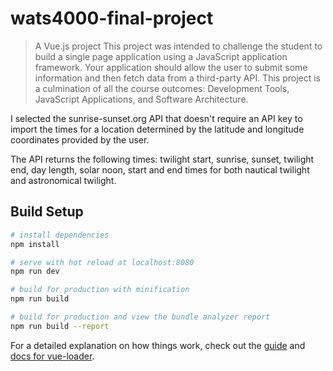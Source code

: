 # wats4000-final-project

> A Vue.js project
This project was intended to challenge the student to build a single page application using a JavaScript application framework. Your application should allow the user to submit some information and then fetch data from a third-party API. This project is a culmination of all the course outcomes: Development Tools, JavaScript Applications, and Software Architecture.

I selected the sunrise-sunset.org API that doesn't require an API key to import the times for a location determined by the latitude and longitude coordinates provided by the user. 

The API returns the following times: twilight start, sunrise, sunset, twilight end, day length, solar noon, start and end times for both nautical twilight and astronomical twilight.

## Build Setup

``` bash
# install dependencies
npm install

# serve with hot reload at localhost:8080
npm run dev

# build for production with minification
npm run build

# build for production and view the bundle analyzer report
npm run build --report
```

For a detailed explanation on how things work, check out the [guide](http://vuejs-templates.github.io/webpack/) and [docs for vue-loader](http://vuejs.github.io/vue-loader).
